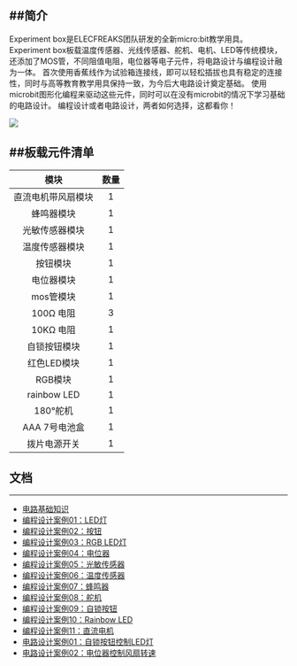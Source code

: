 ##简介
---
Experiment box是ELECFREAKS团队研发的全新micro:bit教学用具。
Experiment box板载温度传感器、光线传感器、舵机、电机、LED等传统模块，还添加了MOS管，不同阻值电阻，电位器等电子元件，将电路设计与编程设计融为一体。
首次使用香蕉线作为试验箱连接线，即可以轻松插拔也具有稳定的连接性，同时与高等教育教学用具保持一致，为今后大电路设计奠定基础。
使用microbit图形化编程来驱动这些元件，同时可以在没有microbit的情况下学习基础的电路设计。
编程设计或者电路设计，两者如何选择，这都看你！

![](https://i.imgur.com/yg4f3xe.jpg)

##板载元件清单
---
模块 | 数量
:-: | :-: 
直流电机带风扇模块|1
蜂鸣器模块|1
光敏传感器模块|1
温度传感器模块|1
按钮模块|1
电位器模块|1
mos管模块|1
100Ω 电阻|3
10KΩ 电阻|1
自锁按钮模块|1
红色LED模块|1
RGB模块|1
rainbow LED|1
180°舵机|1
AAA 7号电池盒|1
拨片电源开关|1


## 文档
---
- [电路基础知识](/Circuit_knowledge/)
- [编程设计案例01：LED灯](//)
- [编程设计案例02：按钮](//)  
- [编程设计案例03：RGB LED灯](//)  
- [编程设计案例04：电位器](//)
- [编程设计案例05：光敏传感器](//) 
- [编程设计案例06：温度传感器](//) 
- [编程设计案例07：蜂鸣器](//) 
- [编程设计案例08：舵机](//) 
- [编程设计案例09：自锁按钮](//) 
- [编程设计案例10：Rainbow LED](//) 
- [编程设计案例11：直流电机](//) 
- [电路设计案例01：自锁按钮控制LED灯](//)
- [电路设计案例02：电位器控制风扇转速](//)  
